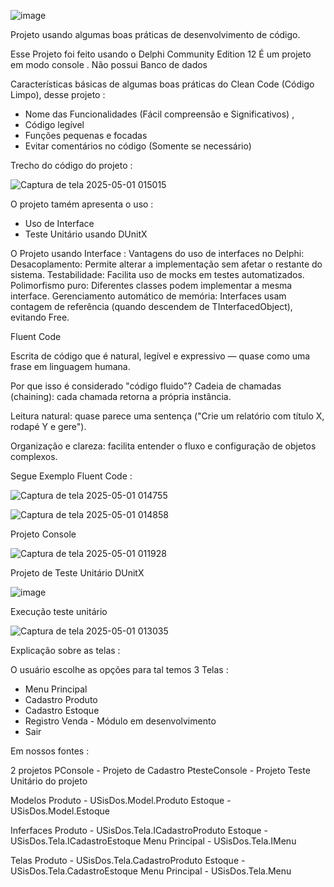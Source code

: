 ![image](https://github.com/user-attachments/assets/c9fc1697-415a-4af0-99e5-615a1c8d60da)


Projeto usando algumas boas práticas de desenvolvimento de código.

Esse Projeto foi feito usando o Delphi Community Edition 12
É um projeto em modo console .
Não possui Banco de dados

Características básicas de algumas boas práticas do  Clean Code (Código Limpo), desse projeto :

- Nome das Funcionalidades (Fácil compreensão e Significativos) ,
- Código legível
- Funções pequenas e focadas
- Evitar comentários no código (Somente se necessário)

Trecho do código do projeto :

![Captura de tela 2025-05-01 015015](https://github.com/user-attachments/assets/cd22a98a-a3f9-4c34-b27d-8de42823f16c)


O projeto tamém apresenta o uso : 
- Uso de Interface
- Teste Unitário usando DUnitX


O Projeto usando Interface : 
Vantagens do uso de interfaces no Delphi:
Desacoplamento: Permite alterar a implementação sem afetar o restante do sistema.
Testabilidade: Facilita uso de mocks em testes automatizados.
Polimorfismo puro: Diferentes classes podem implementar a mesma interface.
Gerenciamento automático de memória: Interfaces usam contagem de referência (quando descendem de TInterfacedObject), evitando Free.


Fluent Code

Escrita de código que é natural, legível e expressivo — quase como uma frase em linguagem humana.

 Por que isso é considerado "código fluido"?
Cadeia de chamadas (chaining): cada chamada retorna a própria instância.


Leitura natural: quase parece uma sentença ("Crie um relatório com título X, rodapé Y e gere").


Organização e clareza: facilita entender o fluxo e configuração de objetos complexos.


Segue Exemplo Fluent Code : 

![Captura de tela 2025-05-01 014755](https://github.com/user-attachments/assets/763c1a42-e27f-4a30-a022-01e8518358f4)

![Captura de tela 2025-05-01 014858](https://github.com/user-attachments/assets/731a9839-3cb5-4e62-89d5-6220e50a5a36)


  
Projeto Console

![Captura de tela 2025-05-01 011928](https://github.com/user-attachments/assets/0f5f1552-88c8-43b8-b1d5-4e88b46391a6)


Projeto de Teste Unitário DUnitX


![image](https://github.com/user-attachments/assets/4c01e659-5938-47a0-a101-81326895a9e9)



Execução teste unitário

 ![Captura de tela 2025-05-01 013035](https://github.com/user-attachments/assets/6ac87294-e834-4156-be84-355f6ee3b0ed)
 


Explicação sobre as telas :


O usuário escolhe as opções para tal temos 3 Telas :
- Menu Principal
- Cadastro Produto
- Cadastro Estoque
- Registro Venda - Módulo em desenvolvimento
- Sair

Em nossos fontes :

2 projetos
PConsole - Projeto de Cadastro
PtesteConsole - Projeto Teste Unitário do projeto 
  
Modelos
Produto        - USisDos.Model.Produto
Estoque        - USisDos.Model.Estoque

Inferfaces
Produto        - USisDos.Tela.ICadastroProduto
Estoque        - USisDos.Tela.ICadastroEstoque
Menu Principal - USisDos.Tela.IMenu
  
Telas
Produto        - USisDos.Tela.CadastroProduto
Estoque        - USisDos.Tela.CadastroEstoque
Menu Principal - USisDos.Tela.Menu
  

